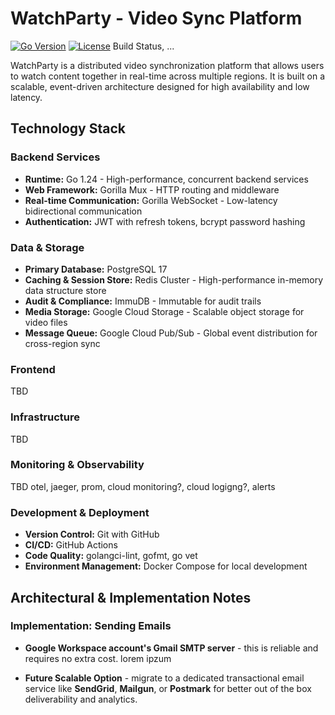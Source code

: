# WatchParty - Video Sync Platform

[![Go Version](https://img.shields.io/badge/go-1.24+-blue.svg)](https://go.dev/)
[![License](https://img.shields.io/badge/License-MIT-green.svg)](https://opensource.org/licenses/MIT)
Build Status, ...

WatchParty is a distributed video synchronization platform that allows users to watch content together in real-time across multiple regions. It is built on a scalable, event-driven architecture designed for high availability and low latency.

## Technology Stack

### Backend Services
* **Runtime:** Go 1.24 - High-performance, concurrent backend services
* **Web Framework:** Gorilla Mux - HTTP routing and middleware
* **Real-time Communication:** Gorilla WebSocket - Low-latency bidirectional communication
* **Authentication:** JWT with refresh tokens, bcrypt password hashing

### Data & Storage
* **Primary Database:** PostgreSQL 17
* **Caching & Session Store:** Redis Cluster - High-performance in-memory data structure store
* **Audit & Compliance:** ImmuDB - Immutable for audit trails
* **Media Storage:** Google Cloud Storage - Scalable object storage for video files
* **Message Queue:** Google Cloud Pub/Sub - Global event distribution for cross-region sync

### Frontend
TBD

### Infrastructure
TBD

### Monitoring & Observability
TBD
otel, jaeger, prom, cloud monitoring?, cloud logigng?, alerts

### Development & Deployment
* **Version Control:** Git with GitHub
* **CI/CD:** GitHub Actions
* **Code Quality:** golangci-lint, gofmt, go vet
* **Environment Management:** Docker Compose for local development

## Architectural & Implementation Notes

### Implementation: Sending Emails

* **Google Workspace account's Gmail SMTP server** - this is reliable and requires no extra cost.
   lorem ipzum

* **Future Scalable Option** - migrate to a dedicated transactional email service like **SendGrid**, **Mailgun**, or **Postmark** for better out of the box deliverability and analytics.
